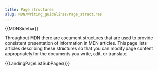```yaml
---
title: Page structures
slug: MDN/Writing_guidelines/Page_structures
---
```


{{MDNSidebar}}

Throughout MDN there are document structures that are used to provide consistent presentation of information in MDN articles.
This page lists articles describing these structures so that you can modify page content appropriately for the documents you write, edit, or translate.

{{LandingPageListSubPages()}}
